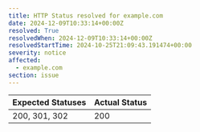 ```yaml
---
title: HTTP Status resolved for example.com
date: 2024-12-09T10:33:14+00:00Z
resolved: True
resolvedWhen: 2024-12-09T10:33:14+00:00Z
resolvedStartTime: 2024-10-25T21:09:43.191474+00:00
severity: notice
affected:
  - example.com
section: issue
---
```


| Expected Statuses | Actual Status  |
|-------------------|----------------|
| 200, 301, 302 | 200 |
